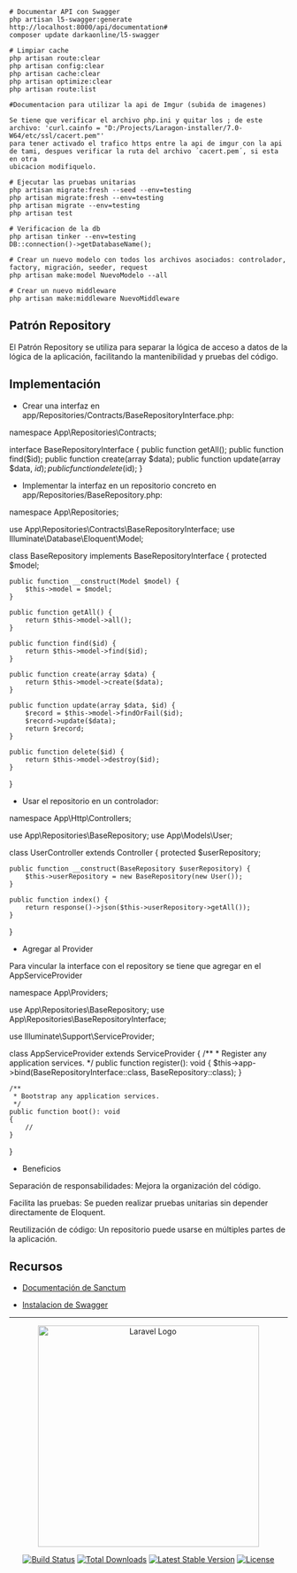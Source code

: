 

```shell
# Documentar API con Swagger
php artisan l5-swagger:generate
http://localhost:8000/api/documentation#
composer update darkaonline/l5-swagger
```

```shell
# Limpiar cache
php artisan route:clear
php artisan config:clear
php artisan cache:clear
php artisan optimize:clear
php artisan route:list
```

````shell
#Documentacion para utilizar la api de Imgur (subida de imagenes)

Se tiene que verificar el archivo php.ini y quitar los ; de este archivo: 'curl.cainfo = "D:/Projects/Laragon-installer/7.0-W64/etc/ssl/cacert.pem"' 
para tener activado el trafico https entre la api de imgur con la api de tami, despues verificar la ruta del archivo ´cacert.pem´, si esta en otra
ubicacion modifiquelo.
````

````shell
# Ejecutar las pruebas unitarias
php artisan migrate:fresh --seed --env=testing
php artisan migrate:fresh --env=testing
php artisan migrate --env=testing
php artisan test
````

````shell
# Verificacion de la db
php artisan tinker --env=testing
DB::connection()->getDatabaseName();
````

```shell
# Crear un nuevo modelo con todos los archivos asociados: controlador, factory, migración, seeder, request
php artisan make:model NuevoModelo --all

# Crear un nuevo middleware
php artisan make:middleware NuevoMiddleware
```

## Patrón Repository

El Patrón Repository se utiliza para separar la lógica de acceso a datos de la lógica de la aplicación, facilitando la mantenibilidad y pruebas del código.

## Implementación

* Crear una interfaz en app/Repositories/Contracts/BaseRepositoryInterface.php:

namespace App\Repositories\Contracts;

interface BaseRepositoryInterface {
    public function getAll();
    public function find($id);
    public function create(array $data);
    public function update(array $data, $id);
    public function delete($id);
}

* Implementar la interfaz en un repositorio concreto en app/Repositories/BaseRepository.php:

namespace App\Repositories;

use App\Repositories\Contracts\BaseRepositoryInterface;
use Illuminate\Database\Eloquent\Model;

class BaseRepository implements BaseRepositoryInterface {
    protected $model;
    
    public function __construct(Model $model) {
        $this->model = $model;
    }
    
    public function getAll() {
        return $this->model->all();
    }
    
    public function find($id) {
        return $this->model->find($id);
    }
    
    public function create(array $data) {
        return $this->model->create($data);
    }
    
    public function update(array $data, $id) {
        $record = $this->model->findOrFail($id);
        $record->update($data);
        return $record;
    }
    
    public function delete($id) {
        return $this->model->destroy($id);
    }
}

* Usar el repositorio en un controlador:

namespace App\Http\Controllers;

use App\Repositories\BaseRepository;
use App\Models\User;

class UserController extends Controller {
    protected $userRepository;
    
    public function __construct(BaseRepository $userRepository) {
        $this->userRepository = new BaseRepository(new User());
    }
    
    public function index() {
        return response()->json($this->userRepository->getAll());
    }
}

* Agregar al Provider

Para vincular la interface con el repository se tiene que agregar en el AppServiceProvider

namespace App\Providers;

use App\Repositories\BaseRepository;
use App\Repositories\BaseRepositoryInterface;

use Illuminate\Support\ServiceProvider;

class AppServiceProvider extends ServiceProvider
{
    /**
     * Register any application services.
     */
    public function register(): void
    {
        $this->app->bind(BaseRepositoryInterface::class, BaseRepository::class);
    }

    /**
     * Bootstrap any application services.
     */
    public function boot(): void
    {
        //
    }
}

* Beneficios

Separación de responsabilidades: Mejora la organización del código.

Facilita las pruebas: Se pueden realizar pruebas unitarias sin depender directamente de Eloquent.

Reutilización de código: Un repositorio puede usarse en múltiples partes de la aplicación.

## Recursos

* [Documentación de Sanctum](https://laravel.com/docs/12.x/sanctum#main-content)

* [Instalacion de Swagger](https://salim-hosen.medium.com/how-to-document-your-laravel-api-using-swagger-5480044bd860)


---

<p align="center"><a href="https://laravel.com" target="_blank"><img src="https://raw.githubusercontent.com/laravel/art/master/logo-lockup/5%20SVG/2%20CMYK/1%20Full%20Color/laravel-logolockup-cmyk-red.svg" width="400" alt="Laravel Logo"></a></p>

<p align="center">
<a href="https://github.com/laravel/framework/actions"><img src="https://github.com/laravel/framework/workflows/tests/badge.svg" alt="Build Status"></a>
<a href="https://packagist.org/packages/laravel/framework"><img src="https://img.shields.io/packagist/dt/laravel/framework" alt="Total Downloads"></a>
<a href="https://packagist.org/packages/laravel/framework"><img src="https://img.shields.io/packagist/v/laravel/framework" alt="Latest Stable Version"></a>
<a href="https://packagist.org/packages/laravel/framework"><img src="https://img.shields.io/packagist/l/laravel/framework" alt="License"></a>
</p>

